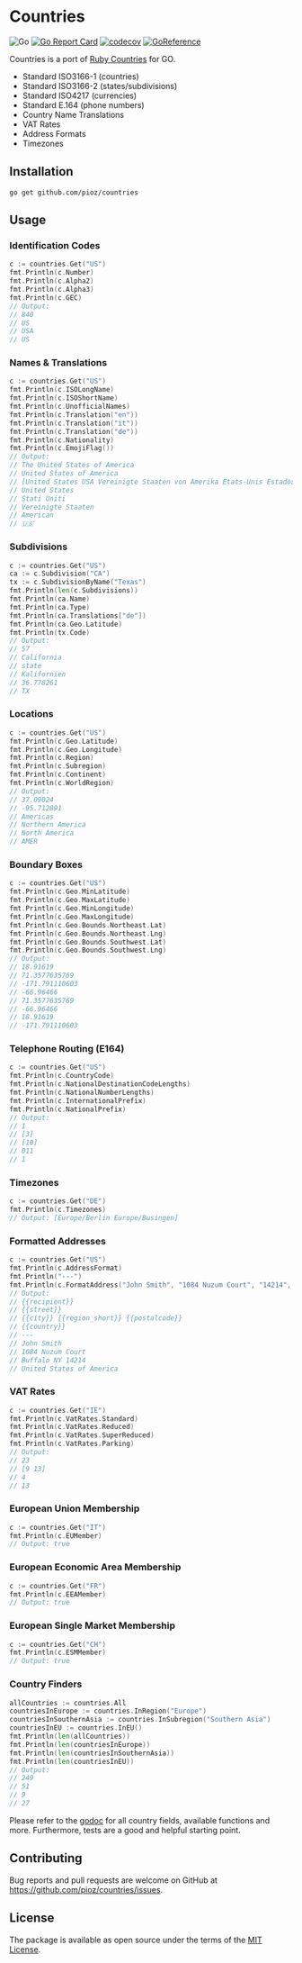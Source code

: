 # Countries

![Go](https://github.com/pioz/countries/workflows/Go/badge.svg)
[![Go Report Card](https://goreportcard.com/badge/github.com/pioz/countries)](https://goreportcard.com/report/github.com/pioz/countries)
[![codecov](https://codecov.io/gh/pioz/countries/branch/master/graph/badge.svg)](https://codecov.io/gh/pioz/countries)
[![GoReference](https://pkg.go.dev/badge/mod/github.com/pioz/countries)](https://pkg.go.dev/github.com/pioz/countries)

Countries is a port of [Ruby Countries](https://github.com/countries/countries) for GO.

- Standard ISO3166-1 (countries)
- Standard ISO3166-2 (states/subdivisions)
- Standard ISO4217 (currencies)
- Standard E.164 (phone numbers)
- Country Name Translations
- VAT Rates
- Address Formats
- Timezones

## Installation

    go get github.com/pioz/countries

## Usage

### Identification Codes

```go
c := countries.Get("US")
fmt.Println(c.Number)
fmt.Println(c.Alpha2)
fmt.Println(c.Alpha3)
fmt.Println(c.GEC)
// Output:
// 840
// US
// USA
// US
```

### Names & Translations

```go
c := countries.Get("US")
fmt.Println(c.ISOLongName)
fmt.Println(c.ISOShortName)
fmt.Println(c.UnofficialNames)
fmt.Println(c.Translation("en"))
fmt.Println(c.Translation("it"))
fmt.Println(c.Translation("de"))
fmt.Println(c.Nationality)
fmt.Println(c.EmojiFlag())
// Output:
// The United States of America
// United States of America
// [United States USA Vereinigte Staaten von Amerika États-Unis Estados Unidos アメリカ合衆国 Verenigde Staten Соединенные Штаты Америки]
// United States
// Stati Uniti
// Vereinigte Staaten
// American
// 🇺🇸
```

### Subdivisions

```go
c := countries.Get("US")
ca := c.Subdivision("CA")
tx := c.SubdivisionByName("Texas")
fmt.Println(len(c.Subdivisions))
fmt.Println(ca.Name)
fmt.Println(ca.Type)
fmt.Println(ca.Translations["de"])
fmt.Println(ca.Geo.Latitude)
fmt.Println(tx.Code)
// Output:
// 57
// California
// state
// Kalifornien
// 36.778261
// TX
```

### Locations

```go
c := countries.Get("US")
fmt.Println(c.Geo.Latitude)
fmt.Println(c.Geo.Longitude)
fmt.Println(c.Region)
fmt.Println(c.Subregion)
fmt.Println(c.Continent)
fmt.Println(c.WorldRegion)
// Output:
// 37.09024
// -95.712891
// Americas
// Northern America
// North America
// AMER
```

### Boundary Boxes

```go
c := countries.Get("US")
fmt.Println(c.Geo.MinLatitude)
fmt.Println(c.Geo.MaxLatitude)
fmt.Println(c.Geo.MinLongitude)
fmt.Println(c.Geo.MaxLongitude)
fmt.Println(c.Geo.Bounds.Northeast.Lat)
fmt.Println(c.Geo.Bounds.Northeast.Lng)
fmt.Println(c.Geo.Bounds.Southwest.Lat)
fmt.Println(c.Geo.Bounds.Southwest.Lng)
// Output:
// 18.91619
// 71.3577635769
// -171.791110603
// -66.96466
// 71.3577635769
// -66.96466
// 18.91619
// -171.791110603
```

### Telephone Routing (E164)

```go
c := countries.Get("US")
fmt.Println(c.CountryCode)
fmt.Println(c.NationalDestinationCodeLengths)
fmt.Println(c.NationalNumberLengths)
fmt.Println(c.InternationalPrefix)
fmt.Println(c.NationalPrefix)
// Output:
// 1
// [3]
// [10]
// 011
// 1
```

### Timezones

```go
c := countries.Get("DE")
fmt.Println(c.Timezones)
// Output: [Europe/Berlin Europe/Busingen]
```

### Formatted Addresses

```go
c := countries.Get("US")
fmt.Println(c.AddressFormat)
fmt.Println("---")
fmt.Println(c.FormatAddress("John Smith", "1084 Nuzum Court", "14214", "Buffalo", "New York"))
// Output:
// {{recipient}}
// {{street}}
// {{city}} {{region_short}} {{postalcode}}
// {{country}}
// ---
// John Smith
// 1084 Nuzum Court
// Buffalo NY 14214
// United States of America
```

### VAT Rates

```go
c := countries.Get("IE")
fmt.Println(c.VatRates.Standard)
fmt.Println(c.VatRates.Reduced)
fmt.Println(c.VatRates.SuperReduced)
fmt.Println(c.VatRates.Parking)
// Output:
// 23
// [9 13]
// 4
// 13
```

### European Union Membership

```go
c := countries.Get("IT")
fmt.Println(c.EUMember)
// Output: true
```

### European Economic Area Membership

```go
c := countries.Get("FR")
fmt.Println(c.EEAMember)
// Output: true
```

### European Single Market Membership

```go
c := countries.Get("CH")
fmt.Println(c.ESMMember)
// Output: true
```

### Country Finders

```go
allCountries := countries.All
countriesInEurope := countries.InRegion("Europe")
countriesInSouthernAsia := countries.InSubregion("Southern Asia")
countriesInEU := countries.InEU()
fmt.Println(len(allCountries))
fmt.Println(len(countriesInEurope))
fmt.Println(len(countriesInSouthernAsia))
fmt.Println(len(countriesInEU))
// Output:
// 249
// 51
// 9
// 27
```

Please refer to the [godoc](https://godoc.org/github.com/pioz/countries) for all country fields, available functions and more.
Furthermore, tests are a good and helpful starting point.

## Contributing

Bug reports and pull requests are welcome on GitHub at https://github.com/pioz/countries/issues.

## License

The package is available as open source under the terms of the [MIT License](http://opensource.org/licenses/MIT).
